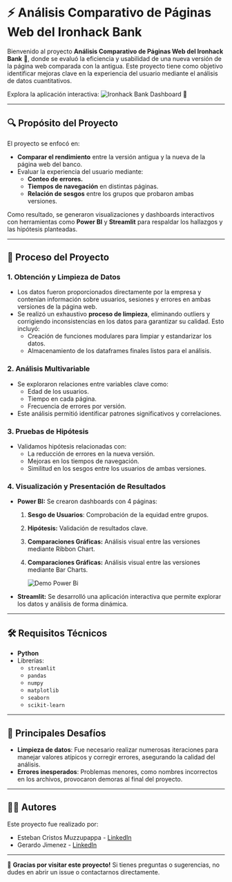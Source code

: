 # ⚡️ Análisis Comparativo de Páginas Web del Ironhack Bank

Bienvenido al proyecto **Análisis Comparativo de Páginas Web del Ironhack Bank** 🏦, donde se evaluó la eficiencia y usabilidad de una nueva versión de la página web comparada con la antigua. Este proyecto tiene como objetivo identificar mejoras clave en la experiencia del usuario mediante el análisis de datos cuantitativos.

Explora la aplicación interactiva: ![Ironhack Bank Dashboard](https://github.com/estcr/Project_2_Iron_Hack/blob/main/Data/calidad%203.gif) 🔗

---

## 🔍 **Propósito del Proyecto**

El proyecto se enfocó en:

- **Comparar el rendimiento** entre la versión antigua y la nueva de la página web del banco.
- Evaluar la experiencia del usuario mediante:
  - **Conteo de errores.**
  - **Tiempos de navegación** en distintas páginas.
  - **Relación de sesgos** entre los grupos que probaron ambas versiones.

Como resultado, se generaron visualizaciones y dashboards interactivos con herramientas como **Power BI** y **Streamlit** para respaldar los hallazgos y las hipótesis planteadas.

---

## 🔖 **Proceso del Proyecto**

### 1. **Obtención y Limpieza de Datos**

- Los datos fueron proporcionados directamente por la empresa y contenían información sobre usuarios, sesiones y errores en ambas versiones de la página web.
- Se realizó un exhaustivo **proceso de limpieza**, eliminando outliers y corrigiendo inconsistencias en los datos para garantizar su calidad. Esto incluyó:
  - Creación de funciones modulares para limpiar y estandarizar los datos.
  - Almacenamiento de los dataframes finales listos para el análisis.

### 2. **Análisis Multivariable**

- Se exploraron relaciones entre variables clave como:
  - Edad de los usuarios.
  - Tiempo en cada página.
  - Frecuencia de errores por versión.
- Este análisis permitió identificar patrones significativos y correlaciones.

### 3. **Pruebas de Hipótesis**

- Validamos hipótesis relacionadas con:
  - La reducción de errores en la nueva versión.
  - Mejoras en los tiempos de navegación.
  - Similitud en los sesgos entre los usuarios de ambas versiones.

### 4. **Visualización y Presentación de Resultados**

- **Power BI:** Se crearon dashboards con 4 páginas:
  1. **Sesgo de Usuarios**: Comprobación de la equidad entre grupos.
  2. **Hipótesis:** Validación de resultados clave.
  3. **Comparaciones Gráficas:** Análisis visual entre las versiones mediante Ribbon Chart.
  4. **Comparaciones Gráficas:** Análisis visual entre las versiones mediante Bar Charts.
 
     ![Demo Power Bi]()

- **Streamlit:** Se desarrolló una aplicación interactiva que permite explorar los datos y análisis de forma dinámica.

---

## 🛠️ Requisitos Técnicos

- **Python**
- Librerías:
  - `streamlit`
  - `pandas`
  - `numpy`
  - `matplotlib`
  - `seaborn`
  - `scikit-learn`


---

## 🎨 Principales Desafíos

- **Limpieza de datos**: Fue necesario realizar numerosas iteraciones para manejar valores atípicos y corregir errores, asegurando la calidad del análisis.
- **Errores inesperados**: Problemas menores, como nombres incorrectos en los archivos, provocaron demoras al final del proyecto.

---

## 👨‍💼 Autores

Este proyecto fue realizado por:
- Esteban Cristos Muzzupappa - [LinkedIn](https://www·linkedin·com/in/esteban-cristos-muzzupappa/)
- Gerardo Jimenez - [LinkedIn](https://www·linkedin·com/in/gerardo-jimenez/) 

---

👋 **Gracias por visitar este proyecto!** Si tienes preguntas o sugerencias, no dudes en abrir un issue o contactarnos directamente.
 
